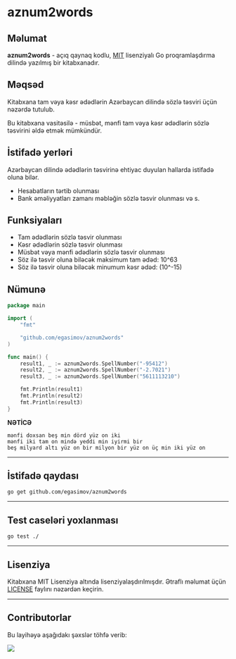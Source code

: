 # aznum2words

## Məlumat
**aznum2words** - açıq qaynaq kodlu, [MIT](./LICENSE) lisenziyalı Go proqramlaşdırma dilində yazılmış bir kitabxanadır.


## Məqsəd
Kitabxana tam vəya kəsr ədədlərin Azərbaycan dilində sözlə təsviri üçün nəzərdə tutulub.


Bu kitabxana vasitəsilə -  müsbət, mənfi tam vəya kəsr ədədlərin sözlə təsvirini əldə etmək mümkündür.

## İstifadə yerləri
Azərbaycan dilində ədədlərin təsvirinə ehtiyac duyulan hallarda istifadə oluna bilər.

* Hesabatların tərtib olunması
* Bank əməliyyatları zamanı məbləğin sözlə təsvir olunması və s.

## Funksiyaları
* Tam ədədlərin sözlə təsvir olunması
* Kəsr ədədlərin sözlə təsvir olunması
* Müsbət vəya mənfi ədədlərin sözlə təsvir olunması
* Söz ilə təsvir oluna biləcək maksimum tam ədəd: 10^63
* Söz ilə təsvir oluna biləcək minumum kəsr ədəd: (10^-15)

## Nümunə

```go
package main

import (
	"fmt"

	"github.com/egasimov/aznum2words"
)

func main() {
	result1, _ := aznum2words.SpellNumber("-95412")
	result2, _ := aznum2words.SpellNumber("-2.7021")
	result3, _ := aznum2words.SpellNumber("5611113210")

	fmt.Println(result1)
	fmt.Println(result2)
	fmt.Println(result3)
}

```

**NƏTİCƏ**
```text
mənfi doxsan beş min dörd yüz on iki
mənfi iki tam on mində yeddi min iyirmi bir
beş milyard altı yüz on bir milyon bir yüz on üç min iki yüz on
```
- - -
## İstifadə qaydası
```shell
go get github.com/egasimov/aznum2words
```

- - -

## Test caseləri yoxlanması
```shell
go test ./
```
- - -
## Lisenziya
Kitabxana MIT Lisenziya altında lisenziyalaşdırılmışdır. Ətraflı məlumat üçün 
[LICENSE](./LICENSE) faylını nəzərdən keçirin. 

- - - 
## Contributorlar

Bu layihəyə aşağıdakı şəxslər töhfə verib:

<!-- Contributors list -->
<a href="https://github.com/egasimov/aznum2words/graphs/contributors">
  <img src="https://contrib.rocks/image?repo=egasimov/aznum2words" />
</a>

<!--Made with [contrib.rocks](https://contrib.rocks). -->
<!-- Contributors list -->
